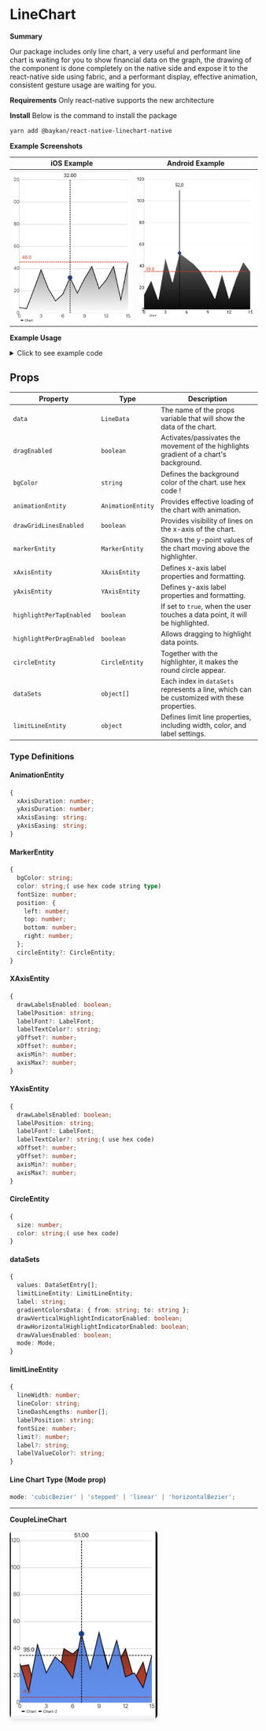 # LineChart

**Summary**

Our package includes only line chart, a very useful and performant line chart is waiting for you to show financial data on the graph, the drawing of the component is done completely on the native side and expose it to the react-native side using fabric, and a performant display, effective animation, consistent gesture usage are waiting for you.

**Requirements**
Only react-native supports the new architecture

**Install**
Below is the command to install the package

```bash
yarn add @baykan/react-native-linechart-native
```

**Example Screenshots**

| iOS Example                                                                                             | Android Example                                |
| ------------------------------------------------------------------------------------------------------- | ---------------------------------------------- |
| <img src="https://raw.githubusercontent.com/gurkan-baykan/LineChart/main/assets/ios.png" width="300" /> | <img src="./assets/android.png" width="300" /> |

**Example Usage**

<details>
<summary>Click to see example code</summary>
<div style="background-color: #f6f8fa; padding: 16px; border-radius: 6px; box-shadow: 0 2px 4px rgba(0,0,0,0.1);">

```javascript
import {LineChartSpecView} from '@baykan/react-native-linechart-native';

const count = 16;
const range = 50;

const count2 = 16;
const range2 = 50;

const values = Array.from({length: count}, (_, i) => {
  const val = Math.floor(Math.random() * range) + 3;
  return {x: i, y: val};
});

const values2 = Array.from({length: count}, (_, i) => {
  const val = Math.floor(Math.random() * range) + 3;
  return {x: i, y: val};
});

const lineData = {
  dataSets: [
    {
      values: values,
      drawVerticalHighlightIndicatorEnabled: true,
      drawValuesEnabled: false,
      mode: 'linear',
      drawHorizontalHighlightIndicatorEnabled: false,
      gradientColorsData: {from: '#ffffff', to: '#080707'},
      label: 'Chart',
      limitLineEntity: {
        lineWidth: 2.0,
        lineColor: '#d6371e',
        lineDashLengths: [5, 2],
        labelPosition: 'leftTop',
        labelValueColor: '#d6371e',
        fontSize: 15,
        limit: 25,
      },
    },
    // {
    //   limitLineEntity: {
    //     lineWidth: 2.0,
    //     lineColor: '#00a32c',
    //     lineDashLengths: [5, 3],
    //     labelPosition: 'leftTop',
    //     labelValueColor: '#00a32c',
    //     fontSize: 15,
    //     limit: 25,
    //   },
    //   values: values2,
    //   drawVerticalHighlightIndicatorEnabled: true,
    //   drawValuesEnabled: false,
    //   mode: 'linear',
    //   drawHorizontalHighlightIndicatorEnabled: false,
    //   gradientColorsData: {from: '#ffffff', to: '#080707'},
    //   label: '',
    // },
  ],
};

return (
  <SafeAreaView style={styles.container}>
    <View
      style={{
        flex: 1,
        height: 550,
        justifyContent: 'center',
        alignItems: 'center',
      }}>
      <LineChartSpecView
        data={lineData}
        markerEntity={{
          color: '#161617',
          fontSize: 16,
          bgColor: '#ffffff',
          circleEntity: {size: 15, color: '#1e498f'},
          position: {left: 8, top: 0, bottom: 0, right: 8},
        }}
        xAxisEntity={{
          drawLabelsEnabled: true,
          labelPosition: 'bottom',
          labelFont: {size: 15, weight: 'bold'},
          labelTextColor: '#080707',
          yOffset: 0,
          xOffset: 0,
        }}
        yAxisEntity={{
          drawLabelsEnabled: true,
          labelPosition: 'outside',
          labelFont: {size: 15, weight: 'bold'},
          labelTextColor: '#080707',
          xOffset: 0,
          yOffset: 0,
          axisMin: 0,
          axisMax: 120,
        }}
        animationEntity={{
          xAxisDuration: 0.8,
          xAxisEasing: 'linear',
          yAxisDuration: 1,
          yAxisEasing: 'linear',
        }}
        drawGridLinesEnabled={true}
        highlightPerTapEnabled={true}
        highlightPerDragEnabled={true}
        dragEnabled={true}
        style={{width: '100%', height: 500, margin: 16}}
      />
    </View>
  </SafeAreaView>
);
```

</div>
</details>

## Props

| Property                  | Type              | Description                                                                                |
| ------------------------- | ----------------- | ------------------------------------------------------------------------------------------ |
| `data`                    | `LineData`        | The name of the props variable that will show the data of the chart.                       |
| `dragEnabled`             | `boolean`         | Activates/passivates the movement of the highlights gradient of a chart's background.      |
| `bgColor`                 | `string`          | Defines the background color of the chart. use hex code !                                  |
| `animationEntity`         | `AnimationEntity` | Provides effective loading of the chart with animation.                                    |
| `drawGridLinesEnabled`    | `boolean`         | Provides visibility of lines on the x-axis of the chart.                                   |
| `markerEntity`            | `MarkerEntity`    | Shows the y-point values of the chart moving above the highlighter.                        |
| `xAxisEntity`             | `XAxisEntity`     | Defines x-axis label properties and formatting.                                            |
| `yAxisEntity`             | `YAxisEntity`     | Defines y-axis label properties and formatting.                                            |
| `highlightPerTapEnabled`  | `boolean`         | If set to `true`, when the user touches a data point, it will be highlighted.              |
| `highlightPerDragEnabled` | `boolean`         | Allows dragging to highlight data points.                                                  |
| `circleEntity`            | `CircleEntity`    | Together with the highlighter, it makes the round circle appear.                           |
| `dataSets`                | `object[]`        | Each index in `dataSets` represents a line, which can be customized with these properties. |
| `limitLineEntity`         | `object`          | Defines limit line properties, including width, color, and label settings.                 |

### Type Definitions

#### AnimationEntity

```typescript
{
  xAxisDuration: number;
  yAxisDuration: number;
  xAxisEasing: string;
  yAxisEasing: string;
}
```

#### MarkerEntity

```typescript
{
  bgColor: string;
  color: string;( use hex code string type)
  fontSize: number;
  position: {
    left: number;
    top: number;
    bottom: number;
    right: number;
  };
  circleEntity?: CircleEntity;
}
```

#### XAxisEntity

```typescript
{
  drawLabelsEnabled: boolean;
  labelPosition: string;
  labelFont?: LabelFont;
  labelTextColor?: string;
  yOffset?: number;
  xOffset?: number;
  axisMin?: number;
  axisMax?: number;
}
```

#### YAxisEntity

```typescript
{
  drawLabelsEnabled: boolean;
  labelPosition: string;
  labelFont?: LabelFont;
  labelTextColor?: string;( use hex code)
  xOffset?: number;
  yOffset?: number;
  axisMin?: number;
  axisMax?: number;
}
```

#### CircleEntity

```typescript
{
  size: number;
  color: string;( use hex code)
}
```

#### dataSets

```typescript
{
  values: DataSetEntry[];
  limitLineEntity: LimitLineEntity;
  label: string;
  gradientColorsData: { from: string; to: string };
  drawVerticalHighlightIndicatorEnabled: boolean;
  drawHorizontalHighlightIndicatorEnabled: boolean;
  drawValuesEnabled: boolean;
  mode: Mode;
}
```

#### limitLineEntity

```typescript
{
  lineWidth: number;
  lineColor: string;
  lineDashLengths: number[];
  labelPosition: string;
  fontSize: number;
  limit?: number;
  label?: string;
  labelValueColor?: string;
}
```

#### Line Chart Type (Mode prop)

```typescript
mode: 'cubicBezier' | 'stepped' | 'linear' | 'horizontalBezier';
```

---

**CoupleLineChart**

<img src="./assets/couple.png" alt="Couple Line Chart Example" width="300" style="border-radius: 8px; box-shadow: 0 4px 8px rgba(0,0,0,0.1);" />
